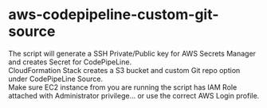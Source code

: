 # aws-codepipeline-custom-git-source

The script will generate a SSH Private/Public key for AWS Secrets Manager and creates Secret for CodePipeLine.  
CloudFormation Stack creates a S3 bucket and custom Git repo option under CodePipeLine Source.  
Make sure EC2 instance from you are running the script has IAM Role attached with Administrator privilege... or use the correct AWS Login profile.
